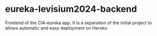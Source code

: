 # eureka-levisium2024-backend
Frontend of the CIA-eureka app. It is a separation of the initial project to allows automatic and easy deployment on Heroku
